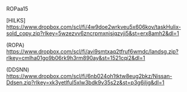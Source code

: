 ROPaa15

[HILKS]
https://www.dropbox.com/scl/fi/4w9doe2wrkveu5x606kov/taskHulix-sold_copy.zip?rlkey=5wzezvv6zncrpmxnjsjqzvji5&st=erx8amh2&dl=1

(ROPA)
https://www.dropbox.com/scl/fi/avi9smtxaq2tfruf6wmdc/landsg.zip?rlkey=cmlha01go9b06rk9h3rm890ay&st=1521cqi2&dl=1

(DDSNN)
https://www.dropbox.com/scl/fi/6nb024oh1tktw8eug2bkz/Nissan-Ddsen.zip?rlkey=xk3yetlful5xlw3bdk9v35s2z&st=p3g6iljg&dl=1
